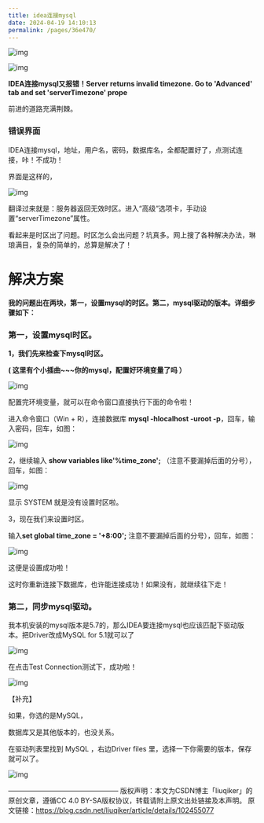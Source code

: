 ```yaml
---
title: idea连接mysql
date: 2024-04-19 14:10:13
permalink: /pages/36e470/
---
```

![img](/img/idea_mysql/1.png)

![img](/img/idea_mysql/2.png)



**IDEA连接mysql又报错！Server returns invalid timezone. Go to 'Advanced' tab and set 'serverTimezone' prope**

前进的道路充满荆棘。

### 错误界面

IDEA连接mysql，地址，用户名，密码，数据库名，全都配置好了，点测试连接，咔！不成功！

界面是这样的，

![img](/img/idea_mysql/3.png)



翻译过来就是：服务器返回无效时区。进入“高级”选项卡，手动设置“serverTimezone”属性。

看起来是时区出了问题。时区怎么会出问题？坑真多。网上搜了各种解决办法，琳琅满目，复杂的简单的，总算是解决了！

# 解决方案

**我的问题出在两块，第一，设置mysql的时区。第二，mysql驱动的版本。详细步骤如下：**





### 第一，设置mysql时区。

**1，我们先来检查下mysql时区。**

**(  这里有个小插曲~~~你的mysql，配置好环境变量了吗 ）**

![img](/img/idea_mysql/4.png)



配置完环境变量，就可以在命令窗口直接执行下面的命令啦！

进入命令窗口（Win + R），连接数据库 **mysql -hlocalhost -uroot -p**，回车，输入密码，回车，如图：

![img](/img/idea_mysql/5.png)

2，继续输入 **show variables like'%time_zone';**    （注意不要漏掉后面的分号），回车，如图：

![img](/img/idea_mysql/6.png)

显示 SYSTEM 就是没有设置时区啦。

3，现在我们来设置时区。

输入**set global time_zone = '+8:00';**  注意不要漏掉后面的分号），回车，如图：

![img](/img/idea_mysql/7.png)

这便是设置成功啦！

这时你重新连接下数据库，也许能连接成功！如果没有，就继续往下走！

### 第二，同步mysql驱动。

我本机安装的mysql版本是5.7的，那么IDEA要连接mysql也应该匹配下驱动版本。把Driver改成MySQL for 5.1就可以了

![img](/img/idea_mysql/8.png)

在点击Test Connection测试下，成功啦！

![img](/img/idea_mysql/9.png)

【补充】

如果，你选的是MySQL，

数据库又是其他版本的，也没关系。

在驱动列表里找到 MySQL ，右边Driver files 里，选择一下你需要的版本，保存就可以了。

![img](/img/idea_mysql/10.png)

————————————————
版权声明：本文为CSDN博主「liuqiker」的原创文章，遵循CC 4.0 BY-SA版权协议，转载请附上原文出处链接及本声明。
原文链接：https://blog.csdn.net/liuqiker/article/details/102455077

